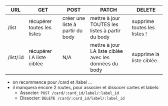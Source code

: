 
| URL | GET | POST | PATCH | DELETE |
|---|---|---|---|---|
|/list| récupérer toutes les listes | créer une liste à partir du body | mettre à jour TOUTES les listes à partir du body | supprime toutes les listes ! |
|/list/:id| récupérer LA liste ciblée | N/A | mettre à jour LA liste ciblée avec les données du body | supprime la liste ciblée.|

- on recommence pour /card et /label ...
- il manquera encore 2 routes, pour associer et dissocer cartes et labels:
  - Associer: `POST /card/:card_id/label/:label_id`
  - Dissocier: `DELETE /card/:card_id/label/:label_id`
